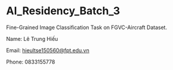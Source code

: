 # AI_Residency_Batch_3
Fine-Grained Image Classification Task on FGVC-Aircraft Dataset.

Name: Lê Trung Hiếu

Email: hieultse150560@fpt.edu.vn

Phone: 0833155778

